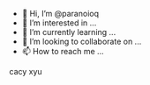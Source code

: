 - 👋 Hi, I’m @paranoioq
- 👀 I’m interested in ...
- 🌱 I’m currently learning ...
- 💞️ I’m looking to collaborate on ...
- 📫 How to reach me ...

<!---
paranoioq/paranoioq is a ✨ special ✨ repository because its `README.md` (this file) appears on your GitHub profile.
You can click the Preview link to take a look at your changes.
--->
cacy xyu

